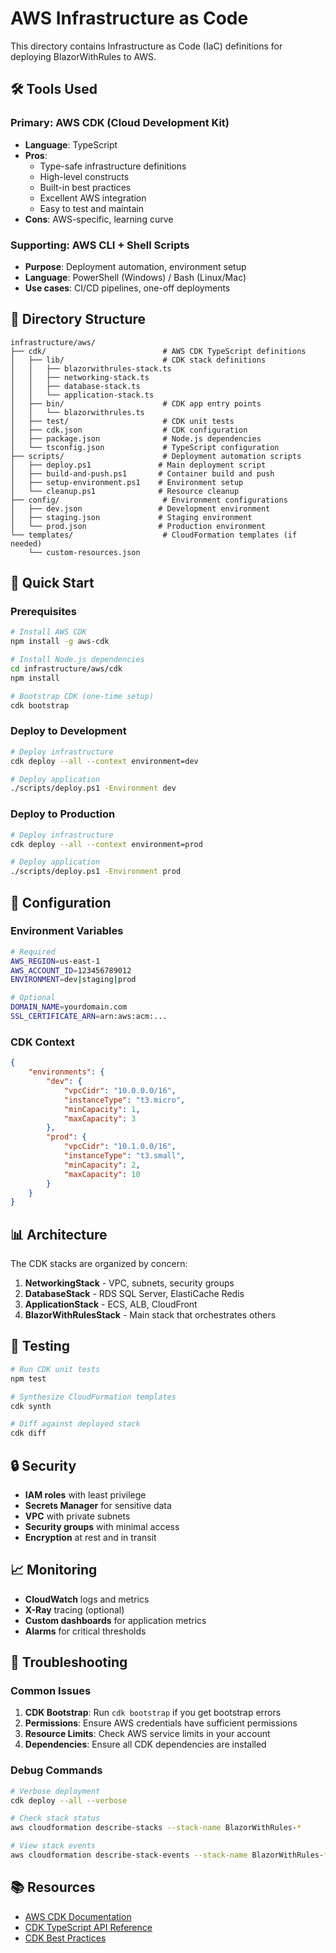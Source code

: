 # AWS Infrastructure as Code

This directory contains Infrastructure as Code (IaC) definitions for deploying BlazorWithRules to AWS.

## 🛠️ Tools Used

### **Primary: AWS CDK (Cloud Development Kit)**

- **Language**: TypeScript
- **Pros**:
    - Type-safe infrastructure definitions
    - High-level constructs
    - Built-in best practices
    - Excellent AWS integration
    - Easy to test and maintain
- **Cons**: AWS-specific, learning curve

### **Supporting: AWS CLI + Shell Scripts**

- **Purpose**: Deployment automation, environment setup
- **Language**: PowerShell (Windows) / Bash (Linux/Mac)
- **Use cases**: CI/CD pipelines, one-off deployments

## 📁 Directory Structure

```
infrastructure/aws/
├── cdk/                          # AWS CDK TypeScript definitions
│   ├── lib/                      # CDK stack definitions
│   │   ├── blazorwithrules-stack.ts
│   │   ├── networking-stack.ts
│   │   ├── database-stack.ts
│   │   └── application-stack.ts
│   ├── bin/                      # CDK app entry points
│   │   └── blazorwithrules.ts
│   ├── test/                     # CDK unit tests
│   ├── cdk.json                  # CDK configuration
│   ├── package.json              # Node.js dependencies
│   └── tsconfig.json             # TypeScript configuration
├── scripts/                      # Deployment automation scripts
│   ├── deploy.ps1               # Main deployment script
│   ├── build-and-push.ps1       # Container build and push
│   ├── setup-environment.ps1    # Environment setup
│   └── cleanup.ps1              # Resource cleanup
├── config/                       # Environment configurations
│   ├── dev.json                 # Development environment
│   ├── staging.json             # Staging environment
│   └── prod.json                # Production environment
└── templates/                    # CloudFormation templates (if needed)
    └── custom-resources.json
```

## 🚀 Quick Start

### Prerequisites

```bash
# Install AWS CDK
npm install -g aws-cdk

# Install Node.js dependencies
cd infrastructure/aws/cdk
npm install

# Bootstrap CDK (one-time setup)
cdk bootstrap
```

### Deploy to Development

```bash
# Deploy infrastructure
cdk deploy --all --context environment=dev

# Deploy application
./scripts/deploy.ps1 -Environment dev
```

### Deploy to Production

```bash
# Deploy infrastructure
cdk deploy --all --context environment=prod

# Deploy application
./scripts/deploy.ps1 -Environment prod
```

## 🔧 Configuration

### Environment Variables

```bash
# Required
AWS_REGION=us-east-1
AWS_ACCOUNT_ID=123456789012
ENVIRONMENT=dev|staging|prod

# Optional
DOMAIN_NAME=yourdomain.com
SSL_CERTIFICATE_ARN=arn:aws:acm:...
```

### CDK Context

```json
{
    "environments": {
        "dev": {
            "vpcCidr": "10.0.0.0/16",
            "instanceType": "t3.micro",
            "minCapacity": 1,
            "maxCapacity": 3
        },
        "prod": {
            "vpcCidr": "10.1.0.0/16",
            "instanceType": "t3.small",
            "minCapacity": 2,
            "maxCapacity": 10
        }
    }
}
```

## 📊 Architecture

The CDK stacks are organized by concern:

1. **NetworkingStack** - VPC, subnets, security groups
2. **DatabaseStack** - RDS SQL Server, ElastiCache Redis
3. **ApplicationStack** - ECS, ALB, CloudFront
4. **BlazorWithRulesStack** - Main stack that orchestrates others

## 🧪 Testing

```bash
# Run CDK unit tests
npm test

# Synthesize CloudFormation templates
cdk synth

# Diff against deployed stack
cdk diff
```

## 🔒 Security

- **IAM roles** with least privilege
- **Secrets Manager** for sensitive data
- **VPC** with private subnets
- **Security groups** with minimal access
- **Encryption** at rest and in transit

## 📈 Monitoring

- **CloudWatch** logs and metrics
- **X-Ray** tracing (optional)
- **Custom dashboards** for application metrics
- **Alarms** for critical thresholds

## 🚨 Troubleshooting

### Common Issues

1. **CDK Bootstrap**: Run `cdk bootstrap` if you get bootstrap errors
2. **Permissions**: Ensure AWS credentials have sufficient permissions
3. **Resource Limits**: Check AWS service limits in your account
4. **Dependencies**: Ensure all CDK dependencies are installed

### Debug Commands

```bash
# Verbose deployment
cdk deploy --all --verbose

# Check stack status
aws cloudformation describe-stacks --stack-name BlazorWithRules-*

# View stack events
aws cloudformation describe-stack-events --stack-name BlazorWithRules-*
```

## 📚 Resources

- [AWS CDK Documentation](https://docs.aws.amazon.com/cdk/)
- [CDK TypeScript API Reference](https://docs.aws.amazon.com/cdk/api/v2/docs/aws-cdk-lib.aws_ecs-readme.html)
- [CDK Best Practices](https://docs.aws.amazon.com/cdk/v2/guide/best-practices.html)
